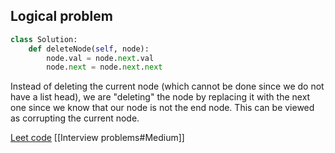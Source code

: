 ## Logical problem
```Python
class Solution:
    def deleteNode(self, node):
        node.val = node.next.val
        node.next = node.next.next
```
Instead of deleting the current node (which cannot be done since we do not have a list head), we are "deleting" the node by replacing it with the next one since we know that our node is not the end node. This can be viewed as corrupting the current node.

[Leet code](https://leetcode.com/problems/delete-node-in-a-linked-list/)
[[Interview problems#Medium]]
